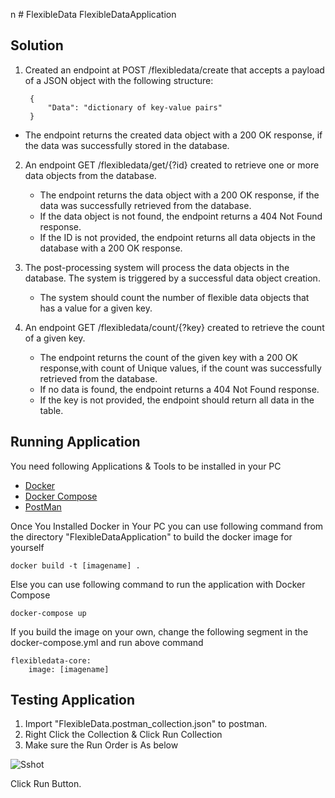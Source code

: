 n # FlexibleData
FlexibleDataApplication

## Solution

1. Created an endpoint at POST /flexibledata/create that accepts a payload of a JSON object with the following structure:

        {
            "Data": "dictionary of key-value pairs"
        }

- The endpoint returns the created data object with a 200 OK response, if the data was successfully stored in the database.

2. An endpoint GET /flexibledata/get/{?id} created to retrieve one or more data objects from the database. 

    - The endpoint returns the data object with a 200 OK response, if the data was successfully retrieved from the database.
    - If the data object is not found, the endpoint returns a 404 Not Found response.
    - If the ID is not provided, the endpoint returns all data objects in the database with a 200 OK response.
  
3. The post-processing system will process the data objects in the database. The system is triggered by a successful data object creation.
    - The system should count the number of flexible data objects that has a value for a given key.

4. An endpoint  GET /flexibledata/count/{?key} created to retrieve the count of a given key.

    - The endpoint returns the count of the given key with a 200 OK response,with count of Unique values, if the count was successfully retrieved from the database.
    - If no data is found, the endpoint returns a 404 Not Found response.
    - If the key is not provided, the endpoint should return all data in the table.

## Running Application

You need following Applications & Tools to be installed in your PC

- [Docker](https://www.postman.com/)
- [Docker Compose](https://docs.docker.com/compose)
- [PostMan](https://www.postman.com/)

Once You Installed Docker in Your PC you can use following command from the directory "FlexibleDataApplication" to build the docker image for yourself

    docker build -t [imagename] .

Else you can use following command to run the application with Docker Compose 

    docker-compose up

If you build the image on your own, change the following segment in the docker-compose.yml and run above command

    flexibledata-core:
        image: [imagename]

## Testing Application

1. Import "FlexibleData.postman_collection.json" to postman.
2. Right Click the Collection & Click Run Collection
3. Make sure the Run Order is As below

![Sshot](https://github.com/amchandimal/FlexibleData/assets/20762013/cf818e5f-6220-4b43-9883-bbfc1984a7a5)


Click Run Button.

